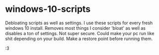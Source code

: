 # windows-10-scripts
Debloating scripts as well as settings.
I use these scripts for every fresh windows 10 install. Removes most things I consider 'bloat' as well as 
disables a ton of settings. Not super secure. Could make your pc run like shit depending on your build. 
Make a restore point before running them.

:3